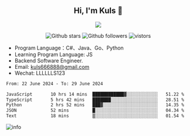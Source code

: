 <h2 align="center"> Hi, I'm Kuls 👋 </h2>
<p align="center">
    <p align="center">
        <img src=" https://avatars.githubusercontent.com/u/42165104?s=460&u=5c7fbf0bce7d4b38a15a44676e6f64b529e47598&v=4"/>
    </p>
    <p align="center">
      <img src="https://img.shields.io/github/stars/hellokuls?style=social" alt="Github stars" />
      <img src="https://img.shields.io/github/followers/hellokuls?style=social" alt="Github followers" />
      <img src="https://visitor-badge.glitch.me/badge?page_id=hellokuls.readme" alt="vistors" />
    </p>
</p>

- Program Language：C#、Java、Go、Python
- Learning Program Language: JS
- Backend Software Engineer.
- Email: kuls666888@gmail.com
- Wechat: LLLLLLS123

<!--START_SECTION:waka-->

```txt
From: 22 June 2024 - To: 29 June 2024

JavaScript       10 hrs 14 mins  ████████████▓░░░░░░░░░░░░   51.22 %
TypeScript       5 hrs 42 mins   ███████░░░░░░░░░░░░░░░░░░   28.51 %
Python           2 hrs 52 mins   ███▓░░░░░░░░░░░░░░░░░░░░░   14.35 %
JSON             52 mins         █░░░░░░░░░░░░░░░░░░░░░░░░   04.34 %
Text             18 mins         ▒░░░░░░░░░░░░░░░░░░░░░░░░   01.54 %
```

<!--END_SECTION:waka-->

![info](https://github-readme-stats.vercel.app/api?username=hellokuls&show_icons=true&count_private=true&hide=prs&theme=default_repocard)


